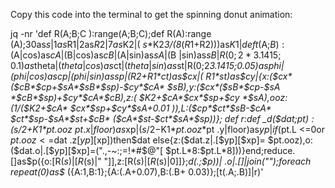 Copy this code into the terminal to get the spinning donut animation:

jq -nr 'def R(A;B;C
            ):range(A;B;C);def R(A):range
          (A);30as$s|1as$R1|2as$R2|7as$K2|(
        $s*$K2*3/(8*($R1+$R2)))as$K1|def t($A;$B
     ):($A|cos)as$cA|($B|cos)as$cB|($A|sin)as$sA|($B
    |sin)as$sB|R(0;2*3.1415;0.1)as$theta|($theta|cos
    )as$ct|($theta|sin)as$st|R(0;2*3.1415;0.05)as$phi|
   ($phi|cos)as$cp|($phi|sin)as$sp|($R2+$R1*$ct)as$cx|(
   $R1*$st)as$cy|{x:($cx*($cB*$cp+$sA*$sB*$sp)-$cy*$cA*
  $sB),y:($cx*($sB*$cp-$sA    *$cB*$sp)+$cy*$cA*$cB),z:(
 $K2+$cA*$cx*$sp+$cy             *$sA),ooz:(1/($K2+$cA*
$cx*$sp+$cy*$sA+0.01              )),L:($cp*$ct*$sB-$cA*
$ct*$sp-$sA*$st+$cB*              ($cA*$st-$ct*$sA*$sp))};
def r:def _d($dat;$pt             ):($s/2+$K1*$pt.ooz*
$pt.x|floor)as$xp|($s             /2-$K1*$pt.ooz*$pt
 .y|floor)as$yp|if($pt.L         <=0or $pt.ooz<=$dat
  .z[$yp][$xp])then$dat else{z:($dat.z|.[$yp][$xp]=
   $pt.ooz),o:($dat.o|.[$yp][$xp]=(".,-~:;=!*#$@"[
   $pt.L*8:$pt.L*8]))}end;reduce.[]as$p({o:[R($s)|
     [R($s)|" "]],z:[R($s)|[R($s)|0]]};_d(.;$p))|
         .o|.[]|join("");foreach repeat(0)as$_
           ({A:1,B:1};{A:(.A+0.07),B:(.B+
                 0.03)};[t(.A;.B)]|r)' 